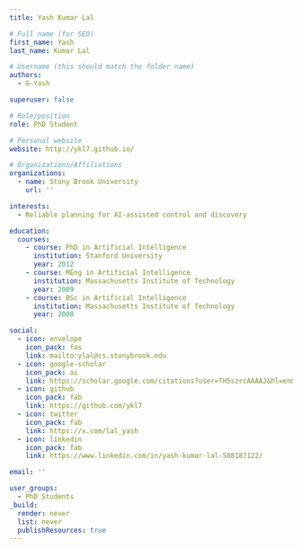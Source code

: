 ```yaml
---
title: Yash Kumar Lal

# Full name (for SEO)
first_name: Yash
last_name: Kumar Lal

# Username (this should match the folder name)
authors:
  - G-Yash

superuser: false

# Role/position
role: PhD Student

# Personal website
website: http://ykl7.github.io/

# Organizations/Affiliations
organizations:
  - name: Stony Brook University
    url: ''

interests:
  - Reliable planning for AI-assisted control and discovery

education:
  courses:
    - course: PhD in Artificial Intelligence
      institution: Stanford University
      year: 2012
    - course: MEng in Artificial Intelligence
      institution: Massachusetts Institute of Technology
      year: 2009
    - course: BSc in Artificial Intelligence
      institution: Massachusetts Institute of Technology
      year: 2008

social:
  - icon: envelope
    icon_pack: fas
    link: mailto:ylal@cs.stonybrook.edu
  - icon: google-scholar
    icon_pack: ai
    link: https://scholar.google.com/citations?user=TH5szrcAAAAJ&hl=en&oi=ao
  - icon: github
    icon_pack: fab
    link: https://github.com/ykl7
  - icon: twitter
    icon_pack: fab
    link: https://x.com/lal_yash
  - icon: linkedin
    icon_pack: fab
    link: https://www.linkedin.com/in/yash-kumar-lal-588187122/

email: ''

user_groups:
  - PhD Students
_build:
  render: never
  list: never
  publishResources: true
---
```

